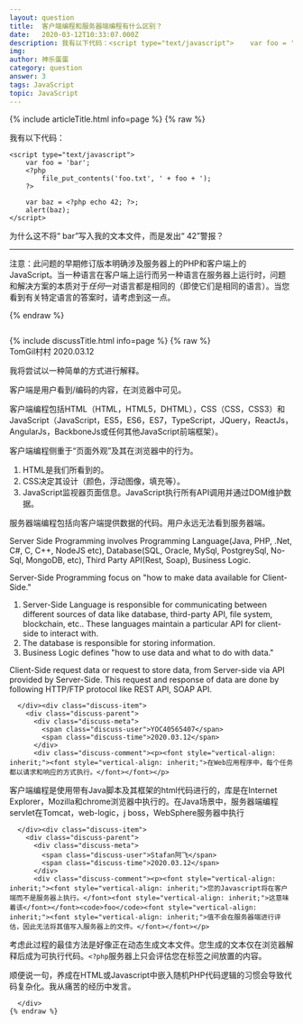 ```yaml
---
layout: question
title:  客户端编程和服务器端编程有什么区别？
date:   2020-03-12T10:33:07.000Z
description: 我有以下代码：<script type="text/javascript">    var foo = 'bar';    <?php     ...
img: 
author: 神乐蛋蛋
category: question
answer: 3
tags: JavaScript
topic: JavaScript
---
```

<div class="article-root">
  <div class="article">
    {% include articleTitle.html info=page %}
    {% raw %}
    <div class="article-content"><p><font style="vertical-align: inherit;"><font style="vertical-align: inherit;">我有以下代码：</font></font></p>

<pre><code>&lt;script type="text/javascript"&gt;<font></font>
    var foo = 'bar';<font></font>
    &lt;?php<font></font>
        file_put_contents('foo.txt', ' + foo + ');<font></font>
    ?&gt;<font></font>
<font></font>
    var baz = &lt;?php echo 42; ?&gt;;<font></font>
    alert(baz);<font></font>
&lt;/script&gt;<font></font>
</code></pre>

<p><font style="vertical-align: inherit;"><font style="vertical-align: inherit;">为什么这不将“ bar”写入我的文本文件，而是发出“ 42”警报？</font></font></p>

<hr>

<p><font style="vertical-align: inherit;"><font style="vertical-align: inherit;">注意：此问题的早期修订版本明确涉及服务器上的PHP和客户端上的JavaScript。</font><font style="vertical-align: inherit;">当一种语言在客户端上运行而另一种语言在服务器上运行时</font><font style="vertical-align: inherit;">，问题和解决方案的本质对于</font></font><em><font style="vertical-align: inherit;"><font style="vertical-align: inherit;">任何</font></font></em><font style="vertical-align: inherit;"><font style="vertical-align: inherit;">一对语言都是相同的（即使它们是相同的语言）。</font><font style="vertical-align: inherit;">当您看到有关特定语言的答案时，请考虑到这一点。</font></font></p></div>
    {% endraw %}
  </div>
  <p style="height: 0;width:0;overflow: hidden;"> 第1286篇《客户端编程和服务器端编程有什么区别？》来自Winter(https://github.com/aiyld/aiyld.github.io)的站点</p>
  <div class="discuss-wrapper">
    {% include discussTitle.html info=page %}
    {% raw %}
    <div class="discuss-item">
        <div class="discuss-parent">
          <div class="discuss-meta">
            <span class="discuss-user">TomGil村村</span>
            <span class="discuss-time">2020.03.12</span>
          </div>
          <div class="discuss-comment"><p><font style="vertical-align: inherit;"><font style="vertical-align: inherit;">我将尝试以一种简单的方式进行解释。</font></font></p>

<p><font style="vertical-align: inherit;"><font style="vertical-align: inherit;">客户端是用户看到/编码的内容，在浏览器中可见。</font></font></p>

<p><font style="vertical-align: inherit;"><font style="vertical-align: inherit;">客户端编程包括HTML（HTML，HTML5，DHTML），CSS（CSS，CSS3）和JavaScript（JavaScript，ES5，ES6，ES7，TypeScript，JQuery，ReactJs，AngularJs，BackboneJs或任何其他JavaScript前端框架）。</font></font></p>

<p><font style="vertical-align: inherit;"><font style="vertical-align: inherit;">客户端编程侧重于“页面外观”及其在浏览器中的行为。</font></font></p>

<ol>
<li><font style="vertical-align: inherit;"><font style="vertical-align: inherit;">HTML是我们所看到的。</font></font></li>
<li><font style="vertical-align: inherit;"><font style="vertical-align: inherit;">CSS决定其设计（颜色，浮动图像，填充等）。</font></font></li>
<li><font style="vertical-align: inherit;"><font style="vertical-align: inherit;">JavaScript监视器页面信息。</font><font style="vertical-align: inherit;">JavaScript执行所有API调用并通过DOM维护数据。</font></font></li>
</ol>

<p><font style="vertical-align: inherit;"><font style="vertical-align: inherit;">服务器端编程包括向客户端提供数据的代码。</font><font style="vertical-align: inherit;">用户永远无法看到服务器端。</font></font></p>

<p>Server Side Programming involves Programming Language(Java, PHP, .Net, C#, C, C++, NodeJS etc), Database(SQL, Oracle, MySql, PostgreySql, No-Sql, MongoDB, etc), Third Party API(Rest, Soap), Business Logic.</p>

<p>Server-Side Programming focus on "how to make data available for Client-Side."</p>

<ol>
<li>Server-Side Language is responsible for communicating between different sources of data like database, third-party API, file system, blockchain, etc.. These languages maintain a particular API for client-side to interact with.</li>
<li>The database is responsible for storing information.</li>
<li>Business Logic defines "how to use data and what to do with data."</li>
</ol>

<p>Client-Side request data or request to store data, from Server-side via API provided by Server-Side. This request and response of data are done by following HTTP/FTP protocol like REST API, SOAP API.</p></div>
        </div>
        
      </div><div class="discuss-item">
        <div class="discuss-parent">
          <div class="discuss-meta">
            <span class="discuss-user">YOC40565407</span>
            <span class="discuss-time">2020.03.12</span>
          </div>
          <div class="discuss-comment"><p><font style="vertical-align: inherit;"><font style="vertical-align: inherit;">在Web应用程序中，每个任务都以请求和响应的方式执行。</font></font></p>

<p><font style="vertical-align: inherit;"><font style="vertical-align: inherit;">客户端编程是使用带有Java脚本及其框架的html代码进行的，库是在Internet Explorer，Mozilla和chrome浏览器中执行的。</font><font style="vertical-align: inherit;">在Java场景中，服务器端编程servlet在Tomcat，web-logic，j boss，WebSphere服务器中执行</font></font></p></div>
        </div>
        
      </div><div class="discuss-item">
        <div class="discuss-parent">
          <div class="discuss-meta">
            <span class="discuss-user">Stafan阿飞</span>
            <span class="discuss-time">2020.03.12</span>
          </div>
          <div class="discuss-comment"><p><font style="vertical-align: inherit;"><font style="vertical-align: inherit;">您的Javascript将在客户端而不是服务器上执行。</font><font style="vertical-align: inherit;">这意味着该</font></font><code>foo</code><font style="vertical-align: inherit;"><font style="vertical-align: inherit;">值不会在服务器端进行评估，因此无法将其值写入服务器上的文件。</font></font></p>

<p><font style="vertical-align: inherit;"><font style="vertical-align: inherit;">考虑此过程的最佳方法是好像正在动态生成文本文件。</font><font style="vertical-align: inherit;">您生成的文本仅在浏览器解释后成为可执行代码。</font></font><code>&lt;?php</code><font style="vertical-align: inherit;"><font style="vertical-align: inherit;">服务器上</font><font style="vertical-align: inherit;">只会</font><font style="vertical-align: inherit;">评估</font><font style="vertical-align: inherit;">您在</font><font style="vertical-align: inherit;">标签</font><font style="vertical-align: inherit;">之间</font><font style="vertical-align: inherit;">放置的内容。</font></font></p>

<p><font style="vertical-align: inherit;"><font style="vertical-align: inherit;">顺便说一句，养成在HTML或Javascript中嵌入随机PHP代码逻辑的习惯会导致代码复杂化。</font><font style="vertical-align: inherit;">我从痛苦的经历中发言。</font></font></p></div>
        </div>
        
      </div>
    {% endraw %}
  </div>
<div>
